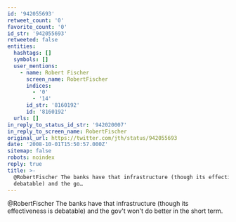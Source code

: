 ```yaml
---
id: '942055693'
retweet_count: '0'
favorite_count: '0'
id_str: '942055693'
retweeted: false
entities:
  hashtags: []
  symbols: []
  user_mentions:
    - name: Robert Fischer
      screen_name: RobertFischer
      indices:
        - '0'
        - '14'
      id_str: '8160192'
      id: '8160192'
  urls: []
in_reply_to_status_id_str: '942020007'
in_reply_to_screen_name: RobertFischer
original_url: https://twitter.com/jth/status/942055693
date: '2008-10-01T15:50:57.000Z'
sitemap: false
robots: noindex
reply: true
title: >-
  @RobertFischer The banks have that infrastructure (though its effectiveness is
  debatable) and the go…
---
```


@RobertFischer The banks have that infrastructure (though its effectiveness is debatable) and the gov't won't do better in the short term.